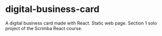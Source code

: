 # digital-business-card
A digital business card made with React. Static web page. Section 1 solo project of the Scrimba React course.
